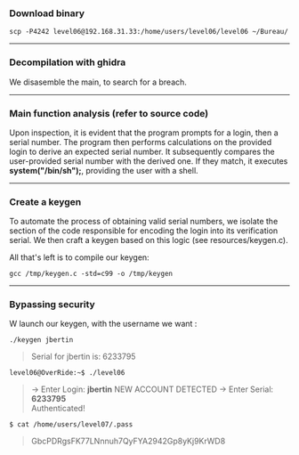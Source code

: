 ### Download binary
``scp -P4242 level06@192.168.31.33:/home/users/level06/level06 ~/Bureau/``

----

### Decompilation with ghidra
We disasemble the main, to search for a breach.

----

### Main function analysis (refer to source code)

Upon inspection, it is evident that the program prompts for a login, then a serial number. The program then performs calculations on the provided login to derive an expected serial number. It subsequently compares the user-provided serial number with the derived one. If they match, it executes **system("/bin/sh");**, providing the user with a shell.

----

### Create a keygen

To automate the process of obtaining valid serial numbers, we isolate the section of the code responsible for encoding the login into its verification serial. We then craft a keygen based on this logic (see resources/keygen.c).

All that's left is to compile our keygen:

``gcc /tmp/keygen.c -std=c99 -o /tmp/keygen``

----

### Bypassing security

W launch our keygen, with the username we want :

``./keygen jbertin``
>Serial for jbertin is: 6233795


``level06@OverRide:~$ ./level06``

>-> Enter Login: **jbertin**
>     NEW ACCOUNT DETECTED
>-> Enter Serial: **6233795**   
>Authenticated!

``$ cat /home/users/level07/.pass``
>GbcPDRgsFK77LNnnuh7QyFYA2942Gp8yKj9KrWD8
